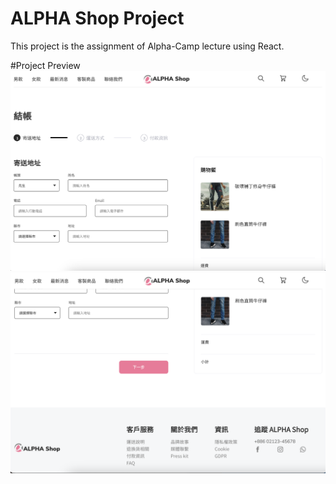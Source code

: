# ALPHA Shop Project

This project is the assignment of Alpha-Camp lecture using React.

#Project Preview
![MyImage](https://github.com/enamelu/alpha-shop/blob/main/Alpha-shop%20Example1.png)
![MyImage](https://github.com/enamelu/alpha-shop/blob/main/Alpha-shop%20Example2.png)
